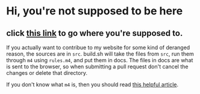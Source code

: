 # Hi, you're not supposed to be here
## click [this link](https://bluesillybeard.github.io) to go where you're supposed to.

If you actually want to contribue to my website for some kind of deranged reason, the sources are in `src`.
build.sh will take the files from `src`, run them through `m4` using `rules.m4`, and put them in docs. The files in docs are what is sent to the browser, so when submitting a pull request don't cancel the changes or delete that directory.

If you don't know what `m4` is, then you should read [this helpful article](https://www.linuxtoday.com/blog/macro-m4-guide/).
